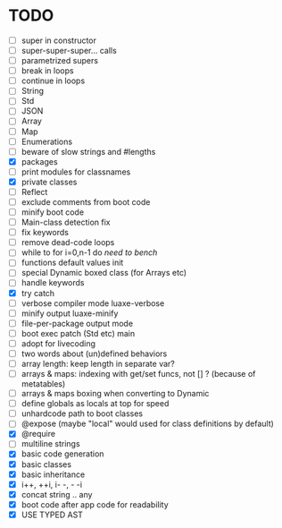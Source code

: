 TODO
=====

- [ ] super in constructor
- [ ] super-super-super... calls
- [ ] parametrized supers
- [ ] break in loops
- [ ] continue in loops
- [ ] String
- [ ] Std
- [ ] JSON
- [ ] Array
- [ ] Map
- [ ] Enumerations
- [ ] beware of slow strings and #lengths
- [x] packages
- [ ] print modules for classnames
- [x] private classes
- [ ] Reflect
- [ ] exclude comments from boot code
- [ ] minify boot code
- [ ] Main-class detection fix
- [ ] fix keywords
- [ ] remove dead-code loops
- [ ] while to for i=0,n-1 do *need to bench*
- [ ] functions default values init
- [ ] special Dynamic boxed class (for Arrays etc)
- [ ] handle keywords
- [x] try catch
- [ ] verbose compiler mode luaxe-verbose
- [ ] minify output luaxe-minify
- [ ] file-per-package output mode
- [ ] boot exec patch (Std etc) main
- [ ] adopt for livecoding
- [ ] two words about (un)defined behaviors
- [ ] array length: keep length in separate var?
- [ ] arrays & maps: indexing with get/set funcs, not [] ? (because of metatables)
- [ ] arrays & maps boxing when converting to Dynamic
- [ ] define globals as locals at top for speed
- [ ] unhardcode path to boot classes
- [ ] @expose (maybe "local" would used for class definitions by default)
- [x] @require
- [ ] multiline strings
- [x] basic code generation
- [x] basic classes
- [x] basic inheritance
- [x] i++, ++i, i- -, - -i
- [x] concat string .. any
- [x] boot code after app code for readability
- [x] USE TYPED AST
